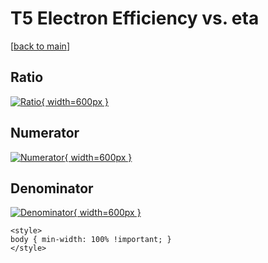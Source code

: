 # T5 Electron Efficiency vs. eta

[[back to main](./)]



## Ratio

[![Ratio](../mtv/var/T5_11_eff_eta.png){ width=600px }](../mtv/var/T5_11_eff_eta.pdf)

## Numerator

[![Numerator](../mtv/num/T5_11_eff_eta_num.png){ width=600px }](../mtv/num/T5_11_eff_eta_num.pdf)

## Denominator

[![Denominator](../mtv/den/T5_11_eff_eta_den.png){ width=600px }](../mtv/den/T5_11_eff_eta_den.pdf)


``` {=html}
<style>
body { min-width: 100% !important; }
</style>
```
